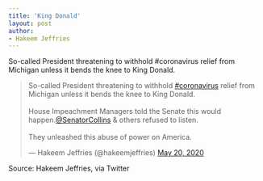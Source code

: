 ```yaml
---
title: 'King Donald'
layout: post
author:
- Hakeem Jeffries
---
```


So-called President threatening to withhold #coronavirus relief from Michigan unless it bends the knee to King Donald.

<blockquote class="twitter-tweet"><p lang="en" dir="ltr">So-called President threatening to withhold <a href="https://twitter.com/hashtag/coronavirus?src=hash&amp;ref_src=twsrc%5Etfw">#coronavirus</a> relief from Michigan unless it bends the knee to King Donald.<br><br>House Impeachment Managers told the Senate this would happen.<a href="https://twitter.com/SenatorCollins?ref_src=twsrc%5Etfw">@SenatorCollins</a> &amp; others refused to listen.<br><br>They unleashed this abuse of power on America.</p>&mdash; Hakeem Jeffries (@hakeemjeffries) <a href="https://twitter.com/hakeemjeffries/status/1263223631032836096?ref_src=twsrc%5Etfw">May 20, 2020</a></blockquote> <script async src="https://platform.twitter.com/widgets.js" charset="utf-8"></script>

Source: Hakeem Jeffries, via Twitter
